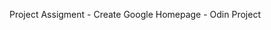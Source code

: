 <!doctype html>
<html>
<head>
    <title>README</title>
</head>

<body>
<p>Project Assigment - Create Google Homepage - Odin Project
</body>
</html>